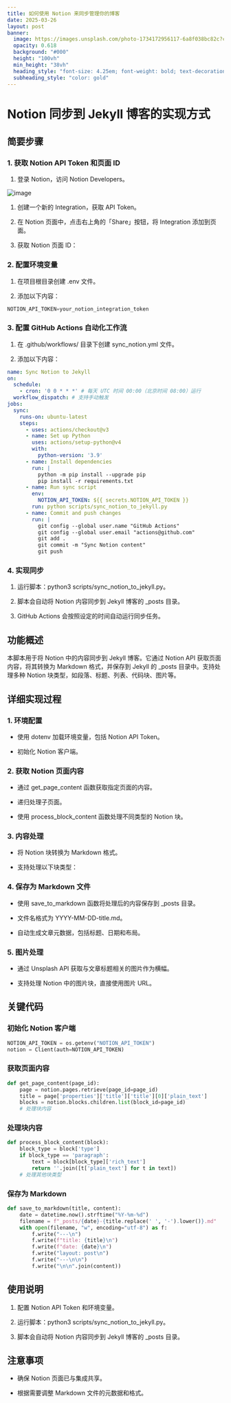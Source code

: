 ```yaml
---
title: 如何使用 Notion 来同步管理你的博客
date: 2025-03-26
layout: post
banner:
  image: https://images.unsplash.com/photo-1734172956117-6a8f038bc82c?crop=entropy&cs=tinysrgb&fit=max&fm=jpg&ixid=M3w2OTIwMzJ8MHwxfHJhbmRvbXx8fHx8fHx8fDE3NDI5NTc5Mjl8&ixlib=rb-4.0.3&q=80&w=1080
  opacity: 0.618
  background: "#000"
  height: "100vh"
  min_height: "38vh"
  heading_style: "font-size: 4.25em; font-weight: bold; text-decoration: underline"
  subheading_style: "color: gold"
---
```


# Notion 同步到 Jekyll 博客的实现方式

## 简要步骤

### 1. 获取 Notion API Token 和页面 ID

1. 登录 Notion，访问 Notion Developers。

![image](https://prod-files-secure.s3.us-west-2.amazonaws.com/a7a0cc5a-89b9-4cda-8686-1fba0ca52f40/d19c1afe-dea5-4312-9333-786b0ba83054/image.png?X-Amz-Algorithm=AWS4-HMAC-SHA256&X-Amz-Content-Sha256=UNSIGNED-PAYLOAD&X-Amz-Credential=ASIAZI2LB466465ZM2NN%2F20250326%2Fus-west-2%2Fs3%2Faws4_request&X-Amz-Date=20250326T025849Z&X-Amz-Expires=3600&X-Amz-Security-Token=IQoJb3JpZ2luX2VjELv%2F%2F%2F%2F%2F%2F%2F%2F%2F%2FwEaCXVzLXdlc3QtMiJHMEUCIEDD%2BiTfRkYMxiJNbang8La7%2BkE0oaI0MPwGBHBgSiHQAiEApoqdHTQ%2B8yQD8dxXfCnJ0XnGsGNgTCszVO8xZxNMwmIq%2FwMIIxAAGgw2Mzc0MjMxODM4MDUiDEhXqTjzuHEJIzginyrcA%2BDw0QaY39fI09ltHKYVGSVXenRUNgbGoe02vflG%2FAfkpF39vFX%2B%2FWpqX9Bzs%2FB%2BaszExXl2%2BIvn%2BdQsVIAcOOgXblY34pQ28Dmjw7flU8lxvEHrUzJVkOYp93d2ZYRY5wSvwltHWheUNqFuzRk4L6gg5ZGckg5d9X%2FpNgJM3oCQFmF7%2F1bBTxjOkwVR4tLo88GZY%2F9uyP36mjgzYgY%2FxeEcY9ZRqGYQR0Vj%2FNEjmKmeewEZU%2B727OvL35vO3TsmQRq23b1YpGXRnL96v%2B3pB4q87tDZfQz0ks5GUDE64e7HWjDi2Z%2FHT%2FPDWJYznwlGgDTOtO1jWl8GzKQHD1WJAkWKTjLEEhs9FK4cvGS5OV68Dv7ZLn3%2F57UVdt6%2BqFbjxWEGjKXebRx51zRkvD6Ez10eiNTzwOlVanewK9b9s6FR1spSpzq7pbHkwIm3CXz79ECQLUnT%2Bhm3Lv%2FGVNLFREEhZOS%2Bv47mmsPmc8lh8gdzRXIHhDW0lSSsuh98gNnwWUIUk858bJOA2ySOzXHrv3BwZeCEH8RR0553oU%2BgJwmNshIoSqAwOxYPgObfCDw13IJ5s8yc%2FLH87O%2Fsl9F0eP%2BnN5JqxK4pWxWbB4YUAXh0zF8ybWEqoZ61wfr8MJDLjb8GOqUBbANmSrnVQD%2FlraES%2FD%2BOcG9h3YpLSPs0Jn7a3Ur1GVvYOLq5ig%2BQpJIoWvafOwFI3XMxarS7wxRp6ei4qLhPanRwtIUok8GWXbTHXsxgb1vQR3atH6mRn%2Bg201psYsU1HqCDw8%2FdqJ7reCP2UyP0b9YS%2BYUEO1p1kCg5JjN%2B3N8zkoIEB0Z0a4KclYvAWyppvDYtwvMGanv%2BtF%2ByfqiT6Zk7mHUJ&X-Amz-Signature=5d5cdf373e7cab0bc4486379d14a8fb5fb51f9e6d81bdf4de275a7570107d769&X-Amz-SignedHeaders=host&x-id=GetObject)

1. 创建一个新的 Integration，获取 API Token。

1. 在 Notion 页面中，点击右上角的「Share」按钮，将 Integration 添加到页面。

1. 获取 Notion 页面 ID：


### 2. 配置环境变量

1. 在项目根目录创建 .env 文件。

1. 添加以下内容：

```javascript
NOTION_API_TOKEN=your_notion_integration_token
```

### 3. 配置 GitHub Actions 自动化工作流

1. 在 .github/workflows/ 目录下创建 sync_notion.yml 文件。

1. 添加以下内容：

```yaml
name: Sync Notion to Jekyll
on:
  schedule:
    - cron: '0 0 * * *' # 每天 UTC 时间 00:00（北京时间 08:00）运行
  workflow_dispatch: # 支持手动触发
jobs:
  sync:
    runs-on: ubuntu-latest
    steps:
      - uses: actions/checkout@v3
      - name: Set up Python
        uses: actions/setup-python@v4
        with:
          python-version: '3.9'
      - name: Install dependencies
        run: |
          python -m pip install --upgrade pip
          pip install -r requirements.txt
      - name: Run sync script
        env:
          NOTION_API_TOKEN: ${{ secrets.NOTION_API_TOKEN }}
        run: python scripts/sync_notion_to_jekyll.py
      - name: Commit and push changes
        run: |
          git config --global user.name "GitHub Actions"
          git config --global user.email "actions@github.com"
          git add .
          git commit -m "Sync Notion content"
          git push
```

### 4. 实现同步

1. 运行脚本：python3 scripts/sync_notion_to_jekyll.py。

1. 脚本会自动将 Notion 内容同步到 Jekyll 博客的 _posts 目录。

1. GitHub Actions 会按照设定的时间自动运行同步任务。

## 功能概述

本脚本用于将 Notion 中的内容同步到 Jekyll 博客。它通过 Notion API 获取页面内容，将其转换为 Markdown 格式，并保存到 Jekyll 的 _posts 目录中。支持处理多种 Notion 块类型，如段落、标题、列表、代码块、图片等。

## 详细实现过程

### 1. 环境配置

- 使用 dotenv 加载环境变量，包括 Notion API Token。

- 初始化 Notion 客户端。

### 2. 获取 Notion 页面内容

- 通过 get_page_content 函数获取指定页面的内容。

- 递归处理子页面。

- 使用 process_block_content 函数处理不同类型的 Notion 块。

### 3. 内容处理

- 将 Notion 块转换为 Markdown 格式。

- 支持处理以下块类型：


### 4. 保存为 Markdown 文件

- 使用 save_to_markdown 函数将处理后的内容保存到 _posts 目录。

- 文件名格式为 YYYY-MM-DD-title.md。

- 自动生成文章元数据，包括标题、日期和布局。

### 5. 图片处理

- 通过 Unsplash API 获取与文章标题相关的图片作为横幅。

- 支持处理 Notion 中的图片块，直接使用图片 URL。

## 关键代码

### 初始化 Notion 客户端

```python
NOTION_API_TOKEN = os.getenv("NOTION_API_TOKEN")
notion = Client(auth=NOTION_API_TOKEN)
```

### 获取页面内容

```python
def get_page_content(page_id):
    page = notion.pages.retrieve(page_id=page_id)
    title = page['properties']['title']['title'][0]['plain_text']
    blocks = notion.blocks.children.list(block_id=page_id)
    # 处理块内容
```

### 处理块内容

```python
def process_block_content(block):
    block_type = block['type']
    if block_type == 'paragraph':
        text = block[block_type]['rich_text']
        return ''.join([t['plain_text'] for t in text])
    # 处理其他块类型
```

### 保存为 Markdown

```python
def save_to_markdown(title, content):
    date = datetime.now().strftime("%Y-%m-%d")
    filename = f"_posts/{date}-{title.replace(' ', '-').lower()}.md"
    with open(filename, "w", encoding="utf-8") as f:
        f.write("---\n")
        f.write(f"title: {title}\n")
        f.write(f"date: {date}\n")
        f.write("layout: post\n")
        f.write("---\n\n")
        f.write("\n\n".join(content))
```

## 使用说明

1. 配置 Notion API Token 和环境变量。

1. 运行脚本：python3 scripts/sync_notion_to_jekyll.py。

1. 脚本会自动将 Notion 内容同步到 Jekyll 博客的 _posts 目录。

## 注意事项

- 确保 Notion 页面已与集成共享。

- 根据需要调整 Markdown 文件的元数据和格式。